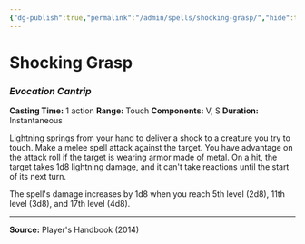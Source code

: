 ```yaml
---
{"dg-publish":true,"permalink":"/admin/spells/shocking-grasp/","hide":true,"updated":"2025-08-05T19:49:54.901+01:00"}
---
```


# Shocking Grasp
### *Evocation Cantrip*
**Casting Time:** 1 action
**Range:** Touch
**Components:** V, S
**Duration:** Instantaneous

Lightning springs from your hand to deliver a shock to a creature you try to touch. Make a melee spell attack against the target. You have advantage on the attack roll if the target is wearing armor made of metal. On a hit, the target takes 1d8 lightning damage, and it can't take reactions until the start of its next turn.

The spell's damage increases by 1d8 when you reach 5th level (2d8), 11th level (3d8), and 17th level (4d8).

---
**Source:** Player's Handbook (2014)